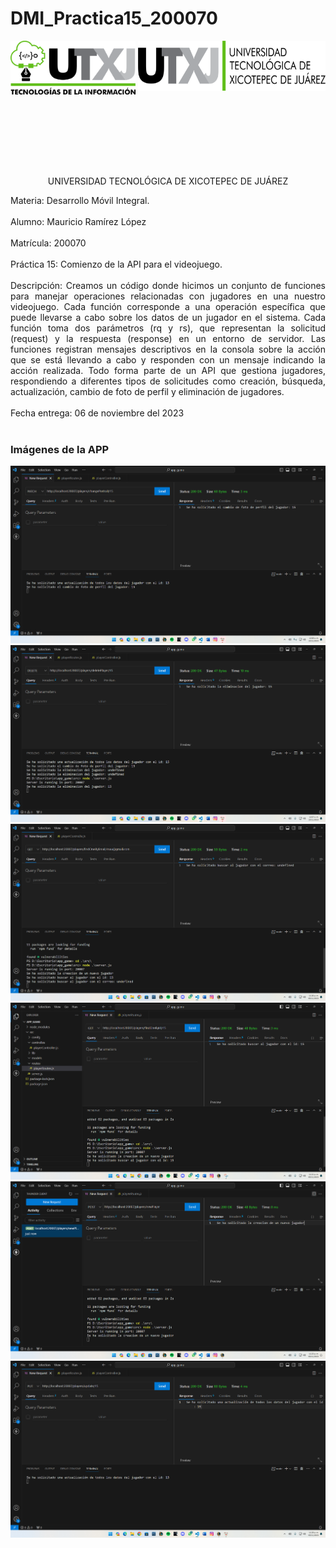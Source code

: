 # DMI_Practica15_200070
<div style="display: flex; justify-content: space-between;">
    <img align="left" src="https://github.com/MauricioRL15/Logos_UTXJ/blob/main/LOGO%20TIC.png?raw=true" alt="Imagen 1" width="200" />
    <img align="right" src="https://github.com/MauricioRL15/Logos_UTXJ/blob/main/LOGO%20UTXJ%202019.png?raw=true" alt="Imagen 2" width="300" height="80" />
</div>

<br><br><br><br><br><br>

<p align="center">UNIVERSIDAD TECNOLÓGICA DE XICOTEPEC DE JUÁREZ</p>

<div style="text-align: justify;">
Materia: Desarrollo Móvil Integral. <br><br>
Alumno: Mauricio Ramírez López <br><br>
Matrícula: 200070 <br><br>
Práctica 15: Comienzo de la API para el videojuego. <br><br>
Descripción: 
Creamos un código donde hicimos un conjunto de funciones para manejar operaciones relacionadas con jugadores en una nuestro videojuego. Cada función corresponde a una operación específica que puede llevarse a cabo sobre los datos de un jugador en el sistema. Cada función toma dos parámetros (rq y rs), que representan la solicitud (request) y la respuesta (response) en un entorno de servidor. Las funciones registran mensajes descriptivos en la consola sobre la acción que se está llevando a cabo y responden con un mensaje indicando la acción realizada. Todo forma parte de un API que gestiona jugadores, respondiendo a diferentes tipos de solicitudes como creación, búsqueda, actualización, cambio de foto de perfil y eliminación de jugadores.
<br><br>
Fecha entrega: 06 de noviembre del 2023
</div>

<br>

### Imágenes de la APP

<div style="text-align: center">
    <img src="https://github.com/MauricioRL15/Imagenes/blob/364585ffa07e6312def8cfc4c1ae9acea1da2cca/changePortrait.png?raw=true" alt="Imagen 1"/><br>
    <img src="https://github.com/MauricioRL15/Imagenes/blob/364585ffa07e6312def8cfc4c1ae9acea1da2cca/delete.png?raw=true" alt="Imagen 2"/><br>
    <img src="https://github.com/MauricioRL15/Imagenes/blob/364585ffa07e6312def8cfc4c1ae9acea1da2cca/findOneByEmail.png?raw=true" alt="Imagen 3"/><br>
    <img src="https://github.com/MauricioRL15/Imagenes/blob/364585ffa07e6312def8cfc4c1ae9acea1da2cca/findOneByID.png?raw=true" alt="Imagen 4"/><br>
    <img src="https://github.com/MauricioRL15/Imagenes/blob/364585ffa07e6312def8cfc4c1ae9acea1da2cca/newplayer.png?raw=true" alt="Imagen 5"/><br>
    <img src="https://github.com/MauricioRL15/Imagenes/blob/364585ffa07e6312def8cfc4c1ae9acea1da2cca/update.png?raw=true" alt="Imagen 6"/>
</div>
